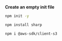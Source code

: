 

**Create an empty init file**

```sh
npm init -y
```


```sh
npm install sharp
```

```sh
npm i @aws-sdk/client-s3
```